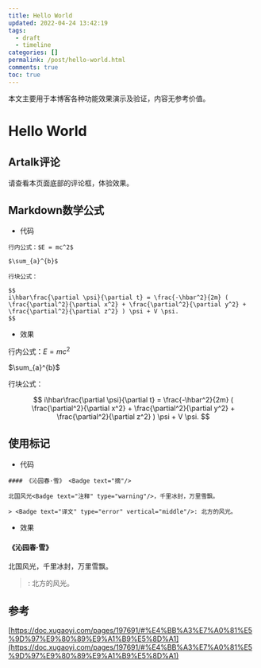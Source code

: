 ```yaml
---
title: Hello World
updated: 2022-04-24 13:42:19
tags:
  - draft
  - timeline
categories: []
permalink: /post/hello-world.html
comments: true
toc: true
---
```

本文主要用于本博客各种功能效果演示及验证，内容无参考价值。

<!-- more -->
# Hello World

## Artalk评论

请查看本页面底部的评论框，体验效果。

## Markdown数学公式

- 代码

```
行内公式：$E = mc^2$

$\sum_{a}^{b}$

行块公式：

$$
i\hbar\frac{\partial \psi}{\partial t} = \frac{-\hbar^2}{2m} ( \frac{\partial^2}{\partial x^2} + \frac{\partial^2}{\partial y^2} + \frac{\partial^2}{\partial z^2} ) \psi + V \psi.
$$
```

- 效果

行内公式：$E = mc^2$

$\sum_{a}^{b}$

行块公式：

$$
i\hbar\frac{\partial \psi}{\partial t} = \frac{-\hbar^2}{2m} ( \frac{\partial^2}{\partial x^2} + \frac{\partial^2}{\partial y^2} + \frac{\partial^2}{\partial z^2} ) \psi + V \psi.
$$

## 使用标记

- 代码

```
#### 《沁园春·雪》 <Badge text="摘"/>

北国风光<Badge text="注释" type="warning"/>，千里冰封，万里雪飘。

> <Badge text="译文" type="error" vertical="middle"/>: 北方的风光。
```

- 效果

#### 《沁园春·雪》 <Badge text="摘"/>

北国风光<Badge text="注释" type="warning"/>，千里冰封，万里雪飘。

> <Badge text="译文" type="error" vertical="middle"/>: 北方的风光。

## 参考

[https://doc.xugaoyi.com/pages/197691/#%E4%BB%A3%E7%A0%81%E5%9D%97%E9%80%89%E9%A1%B9%E5%8D%A1](https://doc.xugaoyi.com/pages/197691/#%E4%BB%A3%E7%A0%81%E5%9D%97%E9%80%89%E9%A1%B9%E5%8D%A1)